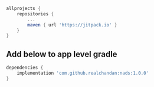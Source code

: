 ```groovy
allprojects {
	repositories {
		...
		maven { url 'https://jitpack.io' }
	}
}
```

## Add below to app level gradle
```groovy
dependencies {
	implementation 'com.github.realchandan:nads:1.0.0'
}
```